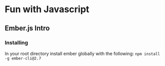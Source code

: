 # Fun with Javascript

## Ember.js Intro

### Installing

In your root directory install ember globally with the following:
`npm install -g ember-cli@2.7`
